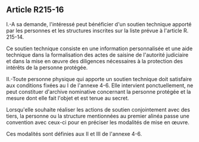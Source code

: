 ## Article R215-16

I.-A sa demande, l'intéressé peut bénéficier d'un soutien technique apporté par les personnes et les structures
inscrites sur la liste prévue à l'article R. 215-14.

Ce soutien technique consiste en une information personnalisée et une aide technique dans la formalisation
des actes de saisine de l'autorité judiciaire et dans la mise en œuvre des diligences nécessaires à la protection
des intérêts de la personne protégée.

II.-Toute personne physique qui apporte un soutien technique doit satisfaire aux conditions fixées au I de
l'annexe 4-6. Elle intervient ponctuellement, ne peut constituer d'archive nominative concernant la personne
protégée et la mesure dont elle fait l'objet et est tenue au secret.


Lorsqu'elle souhaite réaliser les actions de soutien conjointement avec des tiers, la personne ou la structure
mentionnées au premier alinéa passe une convention avec ceux-ci pour en préciser les modalités de mise en
œuvre.

Ces modalités sont définies aux II et III de l'annexe 4-6.


